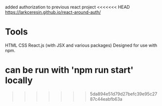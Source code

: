 added authorization to previous react project
<<<<<<< HEAD
https://larkceresin.github.io/react-around-auth/

# Tools
HTML
CSS
React.js (with JSX and various packages)
Designed for use with npm.

can be run with 'npm run start' locally
=======

>>>>>>> 5da894e51d79d27befc39e95c2787c44eabfb63a
